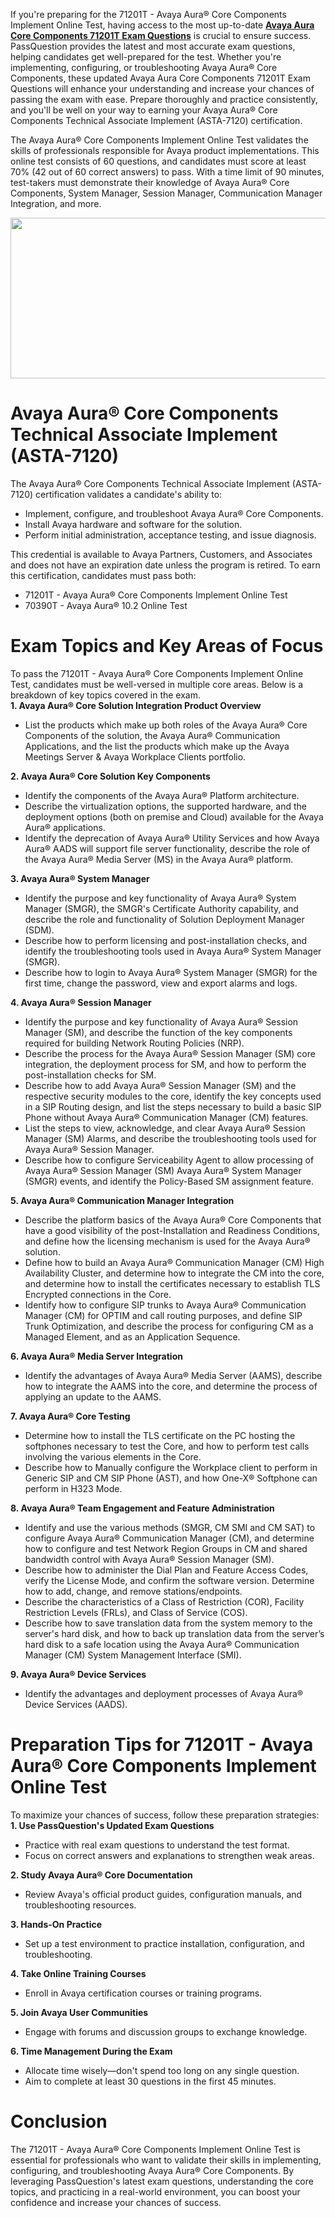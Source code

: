 <p>If you&#39;re preparing for the 71201T - Avaya Aura&reg; Core Components Implement Online Test, having access to the most up-to-date <strong><a href="https://www.passquestion.com/71201t.html">Avaya Aura Core Components 71201T Exam Questions</a></strong> is crucial to ensure success. PassQuestion provides the latest and most accurate exam questions, helping candidates get well-prepared for the test. Whether you&#39;re implementing, configuring, or troubleshooting Avaya Aura&reg; Core Components, these updated Avaya Aura Core Components 71201T Exam Questions will enhance your understanding and increase your chances of passing the exam with ease. Prepare thoroughly and practice consistently, and you&#39;ll be well on your way to earning your Avaya Aura&reg; Core Components Technical Associate Implement (ASTA-7120) certification.</p>

<p>The Avaya Aura&reg; Core Components Implement Online Test validates the skills of professionals responsible for Avaya product implementations. This online test consists of 60 questions, and candidates must score at least 70% (42 out of 60 correct answers) to pass. With a time limit of 90 minutes, test-takers must demonstrate their knowledge of Avaya Aura&reg; Core Components, System Manager, Session Manager, Communication Manager Integration, and more.</p>

<p><img alt="" src="https://www.passquestion.com/uploads/pqcom/images/20250310/bebe44b41ef996bf398d9872bd8fad83.jpg" style="height:257px; width:618px" /></p>

<h1>Avaya Aura&reg; Core Components Technical Associate Implement (ASTA-7120)</h1>

<p>The Avaya Aura&reg; Core Components Technical Associate Implement (ASTA-7120) certification validates a candidate&#39;s ability to:</p>

<ul>
	<li>Implement, configure, and troubleshoot Avaya Aura&reg; Core Components.</li>
	<li>Install Avaya hardware and software for the solution.</li>
	<li>Perform initial administration, acceptance testing, and issue diagnosis.</li>
</ul>

<p>This credential is available to Avaya Partners, Customers, and Associates and does not have an expiration date unless the program is retired. To earn this certification, candidates must pass both:</p>

<ul>
	<li>71201T - Avaya Aura&reg; Core Components Implement Online Test</li>
	<li>70390T - Avaya Aura&reg; 10.2 Online Test</li>
</ul>

<h1>Exam Topics and Key Areas of Focus</h1>

<p>To pass the 71201T - Avaya Aura&reg; Core Components Implement Online Test, candidates must be well-versed in multiple core areas. Below is a breakdown of key topics covered in the exam.<br />
<strong>1. Avaya Aura&reg; Core Solution Integration Product Overview</strong></p>

<ul>
	<li>List the products which make up both roles of the Avaya Aura&reg; Core Components of the solution, the Avaya Aura&reg; Communication Applications, and the list the products which make up the Avaya Meetings Server &amp; Avaya Workplace Clients portfolio.</li>
</ul>

<p><strong>2. Avaya Aura&reg; Core Solution Key Components</strong></p>

<ul>
	<li>Identify the components of the Avaya Aura&reg; Platform architecture.</li>
	<li>Describe the virtualization options, the supported hardware, and the deployment options (both on premise and Cloud) available for the Avaya Aura&reg; applications.</li>
	<li>Identify the deprecation of Avaya Aura&reg; Utility Services and how Avaya Aura&reg; AADS will support file server functionality, describe the role of the Avaya Aura&reg; Media Server (MS) in the Avaya Aura&reg; platform.</li>
</ul>

<p><strong>3. Avaya Aura&reg; System Manager</strong></p>

<ul>
	<li>Identify the purpose and key functionality of Avaya Aura&reg; System Manager (SMGR), the SMGR&#39;s Certificate Authority capability, and describe the role and functionality of Solution Deployment Manager (SDM).</li>
	<li>Describe how to perform licensing and post-installation checks, and identify the troubleshooting tools used in Avaya Aura&reg; System Manager (SMGR).</li>
	<li>Describe how to login to Avaya Aura&reg; System Manager (SMGR) for the first time, change the password, view and export alarms and logs.</li>
</ul>

<p><strong>4. Avaya Aura&reg; Session Manager</strong></p>

<ul>
	<li>Identify the purpose and key functionality of Avaya Aura&reg; Session Manager (SM), and describe the function of the key components required for building Network Routing Policies (NRP).</li>
	<li>Describe the process for the Avaya Aura&reg; Session Manager (SM) core integration, the deployment process for SM, and how to perform the post-installation checks for SM.</li>
	<li>Describe how to add Avaya Aura&reg; Session Manager (SM) and the respective security modules to the core, identify the key concepts used in a SIP Routing design, and list the steps necessary to build a basic SIP Phone without Avaya Aura&reg; Communication Manager (CM) features.</li>
	<li>List the steps to view, acknowledge, and clear Avaya Aura&reg; Session Manager (SM) Alarms, and describe the troubleshooting tools used for Avaya Aura&reg; Session Manager.</li>
	<li>Describe how to configure Serviceability Agent to allow processing of Avaya Aura&reg; Session Manager (SM) Avaya Aura&reg; System Manager (SMGR) events, and identify the Policy-Based SM assignment feature.</li>
</ul>

<p><strong>5. Avaya Aura&reg; Communication Manager Integration</strong></p>

<ul>
	<li>Describe the platform basics of the Avaya Aura&reg; Core Components that have a good visibility of the post-Installation and Readiness Conditions, and define how the licensing mechanism is used for the Avaya Aura&reg; solution.</li>
	<li>Define how to build an Avaya Aura&reg; Communication Manager (CM) High Availability Cluster, and determine how to integrate the CM into the core, and determine how to install the certificates necessary to establish TLS Encrypted connections in the Core.</li>
	<li>Identify how to configure SIP trunks to Avaya Aura&reg; Communication Manager (CM) for OPTIM and call routing purposes, and define SIP Trunk Optimization, and describe the process for configuring CM as a Managed Element, and as an Application Sequence.</li>
</ul>

<p><strong>6. Avaya Aura&reg; Media Server Integration</strong></p>

<ul>
	<li>Identify the advantages of Avaya Aura&reg; Media Server (AAMS), describe how to integrate the AAMS into the core, and determine the process of applying an update to the AAMS.</li>
</ul>

<p><strong>7. Avaya Aura&reg; Core Testing</strong></p>

<ul>
	<li>Determine how to install the TLS certificate on the PC hosting the softphones necessary to test the Core, and how to perform test calls involving the various elements in the Core.</li>
	<li>Describe how to Manually configure the Workplace client to perform in Generic SIP and CM SIP Phone (AST), and how One-X&reg; Softphone can perform in H323 Mode.</li>
</ul>

<p><strong>8. Avaya Aura&reg; Team Engagement and Feature Administration</strong></p>

<ul>
	<li>Identify and use the various methods (SMGR, CM SMI and CM SAT) to configure Avaya Aura&reg; Communication Manager (CM), and determine how to configure and test Network Region Groups in CM and shared bandwidth control with Avaya Aura&reg; Session Manager (SM).</li>
	<li>Describe how to administer the Dial Plan and Feature Access Codes, verify the License Mode, and confirm the software version. Determine how to add, change, and remove stations/endpoints.</li>
	<li>Describe the characteristics of a Class of Restriction (COR), Facility Restriction Levels (FRLs), and Class of Service (COS).</li>
	<li>Describe how to save translation data from the system memory to the server&#39;s hard disk, and how to back up translation data from the server&rsquo;s hard disk to a safe location using the Avaya Aura&reg; Communication Manager (CM) System Management Interface (SMI).</li>
</ul>

<p><strong>9. Avaya Aura&reg; Device Services</strong></p>

<ul>
	<li>Identify the advantages and deployment processes of Avaya Aura&reg; Device Services (AADS).</li>
</ul>

<h1>Preparation Tips for 71201T - Avaya Aura&reg; Core Components Implement Online Test</h1>

<p>To maximize your chances of success, follow these preparation strategies:<br />
<strong>1. Use PassQuestion&#39;s Updated Exam Questions</strong></p>

<ul>
	<li>Practice with real exam questions to understand the test format.</li>
	<li>Focus on correct answers and explanations to strengthen weak areas.</li>
</ul>

<p><strong>2. Study Avaya Aura&reg; Core Documentation</strong></p>

<ul>
	<li>Review Avaya&#39;s official product guides, configuration manuals, and troubleshooting resources.</li>
</ul>

<p><strong>3. Hands-On Practice</strong></p>

<ul>
	<li>Set up a test environment to practice installation, configuration, and troubleshooting.</li>
</ul>

<p><strong>4. Take Online Training Courses</strong></p>

<ul>
	<li>Enroll in Avaya certification courses or training programs.</li>
</ul>

<p><strong>5. Join Avaya User Communities</strong></p>

<ul>
	<li>Engage with forums and discussion groups to exchange knowledge.</li>
</ul>

<p><strong>6. Time Management During the Exam</strong></p>

<ul>
	<li>Allocate time wisely&mdash;don&#39;t spend too long on any single question.</li>
	<li>Aim to complete at least 30 questions in the first 45 minutes.</li>
</ul>

<h1>Conclusion</h1>

<p>The 71201T - Avaya Aura&reg; Core Components Implement Online Test is essential for professionals who want to validate their skills in implementing, configuring, and troubleshooting Avaya Aura&reg; Core Components. By leveraging PassQuestion&#39;s latest exam questions, understanding the core topics, and practicing in a real-world environment, you can boost your confidence and increase your chances of success.</p>
